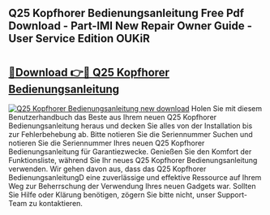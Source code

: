 ## Q25 Kopfhorer Bedienungsanleitung Free Pdf Download - Part-lMI New Repair Owner Guide - User Service Edition OUKiR

# <h2><a href="http://df4bfw.blite.top/?on=Q25+Kopfhorer+Bedienungsanleitung">🔗Download 👉🔴 Q25 Kopfhorer Bedienungsanleitung</a></h2>

[![Q25 Kopfhorer Bedienungsanleitung new download](https://i.imgur.com/lujVjoI.png)](http://df4bfw.blite.top/?on=Q25+Kopfhorer+Bedienungsanleitung)
Holen Sie mit diesem Benutzerhandbuch das Beste aus Ihrem neuen Q25 Kopfhorer Bedienungsanleitung heraus und decken Sie alles von der Installation bis zur Fehlerbehebung ab. Bitte notieren Sie die Seriennummer Suchen und notieren Sie die Seriennummer Ihres neuen Q25 Kopfhorer Bedienungsanleitung für Garantiezwecke. Genießen Sie den Komfort der Funktionsliste, während Sie Ihr neues Q25 Kopfhorer Bedienungsanleitung verwenden. Wir gehen davon aus, dass das Q25 Kopfhorer BedienungsanleitungD eine zuverlässige und effektive Ressource auf Ihrem Weg zur Beherrschung der Verwendung Ihres neuen Gadgets war. Sollten Sie Hilfe oder Klärung benötigen, zögern Sie bitte nicht, unser Support-Team zu kontaktieren.
